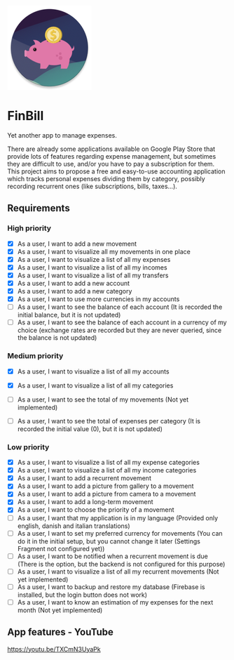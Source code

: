 ![](app/src/main/res/mipmap-xxxhdpi/ic_launcher_round.png)
# FinBill
Yet another app to manage expenses.

There are already some applications available on Google Play Store that provide lots of features regarding expense management, but sometimes they are difficult to use, and/or you have to pay a subscription for them.
This project aims to propose a free and easy-to-use accounting application which tracks personal expenses dividing them by category, possibly recording recurrent ones (like subscriptions, bills, taxes…).
  
## Requirements

### High priority
- [x] As a user, I want to add a new movement
- [x] As a user, I want to visualize all my movements in one place
- [x] As a user, I want to visualize a list of all my expenses
- [x] As a user, I want to visualize a list of all my incomes
- [x] As a user, I want to visualize a list of all my transfers
- [x] As a user, I want to add a new account
- [x] As a user, I want to add a new category
- [x] As a user, I want to use more currencies in my accounts
- [ ] As a user, I want to see the balance of each account (It is recorded the initial balance, but it is not updated)
- [ ] As a user, I want to see the balance of each account in a currency of my choice (exchange rates are recorded but they are never queried, since the balance is not updated)

### Medium priority
- [x] As a user, I want to visualize a list of all my accounts
- [x] As a user, I want to visualize a list of all my categories
- [ ] As a user, I want to see the total of my movements (Not yet implemented)
- [ ] As a user, I want to see the total of expenses per category (It is recorded the initial value (0), but it is not updated)


### Low priority
- [x] As a user, I want to visualize a list of all my expense categories
- [x] As a user, I want to visualize a list of all my income categories
- [x] As a user, I want to add a recurrent movement
- [x] As a user, I want to add a picture from gallery to a movement
- [x] As a user, I want to add a picture from camera to a movement
- [x] As a user, I want to add a long-term movement
- [x] As a user, I want to choose the priority of a movement
- [ ] As a user, I want that my application is in my language (Provided only english, danish and italian translations)
- [ ] As a user, I want to set my preferred currency for movements (You can do it in the initial setup, but you cannot change it later (Settings Fragment not configured yet))
- [ ] As a user, I want to be notified when a recurrent movement is due (There is the option, but the backend is not configured for this purpose)
- [ ] As a user, I want to visualize a list of all my recurrent movements (Not yet implemented)
- [ ] As a user, I want to backup and restore my database (Firebase is installed, but the login button does not work)
- [ ] As a user, I want to know an estimation of my expenses for the next month (Not yet implemented)

## App features - YouTube
https://youtu.be/TXCmN3UyaPk